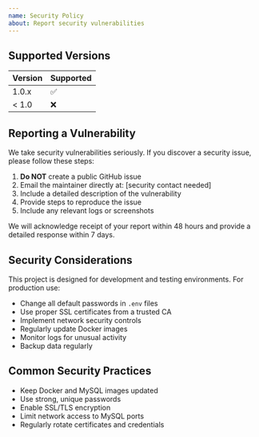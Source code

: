 ```yaml
---
name: Security Policy
about: Report security vulnerabilities
---
```


## Supported Versions

| Version | Supported          |
| ------- | ------------------ |
| 1.0.x   | :white_check_mark: |
| < 1.0   | :x:                |

## Reporting a Vulnerability

We take security vulnerabilities seriously. If you discover a security issue, please follow these steps:

1. **Do NOT** create a public GitHub issue
2. Email the maintainer directly at: [security contact needed]
3. Include a detailed description of the vulnerability
4. Provide steps to reproduce the issue
5. Include any relevant logs or screenshots

We will acknowledge receipt of your report within 48 hours and provide a detailed response within 7 days.

## Security Considerations

This project is designed for development and testing environments. For production use:

- Change all default passwords in `.env` files
- Use proper SSL certificates from a trusted CA
- Implement network security controls
- Regularly update Docker images
- Monitor logs for unusual activity
- Backup data regularly

## Common Security Practices

- Keep Docker and MySQL images updated
- Use strong, unique passwords
- Enable SSL/TLS encryption
- Limit network access to MySQL ports
- Regularly rotate certificates and credentials
